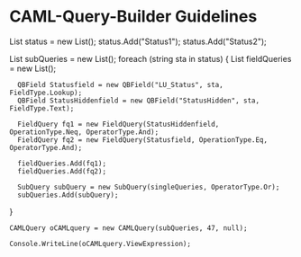 # CAML-Query-Builder Guidelines
  List<string> status = new List<string>();
  status.Add("Status1");
  status.Add("Status2");

  List<SubQuery> subQueries = new List<SubQuery>();
  foreach (string sta in status)
  {
      List<FieldQuery> fieldQueries = new List<FieldQuery>();

      QBField Statusfield = new QBField("LU_Status", sta, FieldType.Lookup);
      QBField StatusHiddenfield = new QBField("StatusHidden", sta, FieldType.Text);

      FieldQuery fq1 = new FieldQuery(StatusHiddenfield, OperationType.Neq, OperatorType.And);
      FieldQuery fq2 = new FieldQuery(Statusfield, OperationType.Eq, OperatorType.And);

      fieldQueries.Add(fq1);
      fieldQueries.Add(fq2);

      SubQuery subQuery = new SubQuery(singleQueries, OperatorType.Or);
      subQueries.Add(subQuery);
   }

    CAMLQuery oCAMLquery = new CAMLQuery(subQueries, 47, null);
    
    Console.WriteLine(oCAMLquery.ViewExpression);
